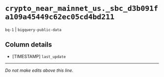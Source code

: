 # `crypto_near_mainnet_us._sbc_d3b091fa109a45449c62ec05cd4bd211`
`bq-1` | `bigquery-public-data`

## Column details
* [TIMESTAMP] `last_update`

-------------------------------------------------------------------------------
*Do not make edits above this line.*
